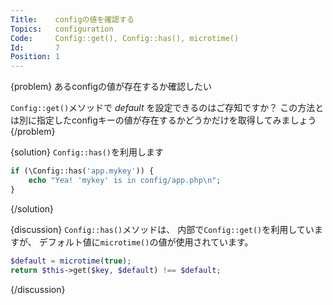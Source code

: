 ```yaml
---
Title:    configの値を確認する
Topics:   configuration
Code:     Config::get(), Config::has(), microtime()
Id:       7
Position: 1
---
```


{problem}
あるconfigの値が存在するか確認したい

`Config::get()`メソッドで _default_ を設定できるのはご存知ですか？
この方法とは別に指定したconfigキーの値が存在するかどうかだけを取得してみましょう
{/problem}

{solution}
`Config::has()`を利用します

```php
if (\Config::has('app.mykey')) {
    echo "Yea! 'mykey' is in config/app.php\n";
}
```
{/solution}

{discussion}
`Config::has()`メソッドは、
内部で`Config::get()`を利用していますが、
デフォルト値に`microtime()`の値が使用されています。


```php
$default = microtime(true);
return $this->get($key, $default) !== $default;
```
{/discussion}
